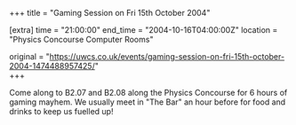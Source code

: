 +++
title = "Gaming Session on Fri 15th October 2004"

[extra]
time = "21:00:00"
end_time = "2004-10-16T04:00:00Z"
location = "Physics Concourse Computer Rooms"

original = "https://uwcs.co.uk/events/gaming-session-on-fri-15th-october-2004-1474488957425/"    
+++

Come along to B2.07 and B2.08 along the Physics Concourse for 6 hours of gaming mayhem. We usually meet in "The Bar" an hour before for food and drinks to keep us fuelled up\!

